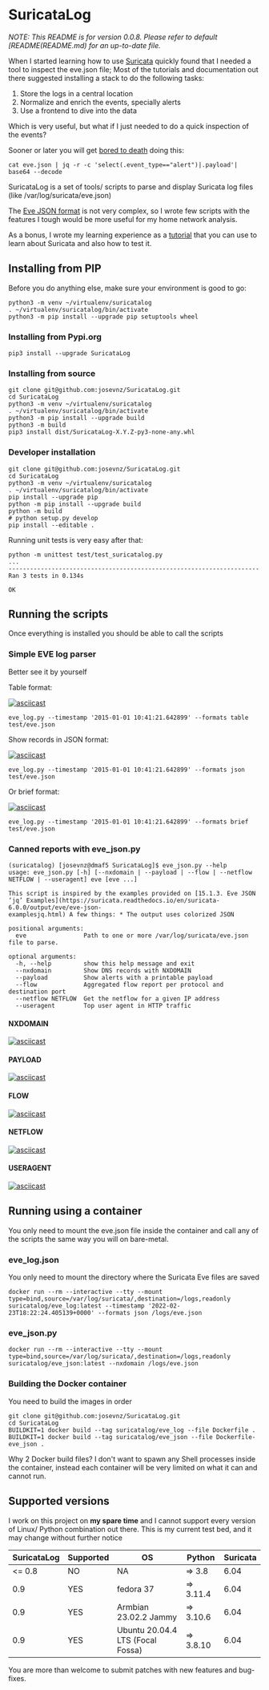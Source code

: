 # SuricataLog

*NOTE: This README is for version 0.0.8. Please refer to default [README(README.md) for an up-to-date file.*

When I started learning how to use [Suricata](https://suricata.io/) quickly found that I needed a tool to inspect the eve.json file; Most of the tutorials 
and documentation out there suggested installing a stack to do the following tasks:
1. Store the logs in a central location
2. Normalize and enrich the events, specially alerts
3. Use a frontend to dive into the data

Which is very useful, but what if I just needed to do a quick inspection of the events?

Sooner or later you will get [bored to death](https://suricata.readthedocs.io/en/suricata-6.0.0/output/eve/eve-json-examplesjq.html) doing this:

```shell
cat eve.json | jq -r -c 'select(.event_type=="alert")|.payload'| base64 --decode
```

SuricataLog is a set of tools/ scripts to parse and display Suricata log files (like /var/log/suricata/eve.json)

The [Eve JSON format](https://suricata.readthedocs.io/en/suricata-6.0.0/output/eve/eve-json-format.html) is not very complex, 
so I wrote few scripts with the features I tough would be more useful for my home network analysis.

As a bonus, I wrote my learning experience as a [tutorial](TUTORIAL.md) that you can use to learn about Suricata and also how to test it.

## Installing from PIP

Before you do anything else, make sure your environment is good to go:

```shell
python3 -m venv ~/virtualenv/suricatalog
. ~/virtualenv/suricatalog/bin/activate
python3 -m pip install --upgrade pip setuptools wheel
```

### Installing from Pypi.org

```shell
pip3 install --upgrade SuricataLog
```

### Installing from source

```shell
git clone git@github.com:josevnz/SuricataLog.git
cd SuricataLog
python3 -m venv ~/virtualenv/suricatalog
. ~/virtualenv/suricatalog/bin/activate
python3 -m pip install --upgrade build
python3 -m build
pip3 install dist/SuricataLog-X.Y.Z-py3-none-any.whl
```

### Developer installation

```shell
git clone git@github.com:josevnz/SuricataLog.git
cd SuricataLog
python3 -m venv ~/virtualenv/suricatalog
. ~/virtualenv/suricatalog/bin/activate
pip install --upgrade pip
python -m pip install --upgrade build
python -m build
# python setup.py develop
pip install --editable .
```

Running unit tests is very easy after that:
```shell
python -m unittest test/test_suricatalog.py
...
----------------------------------------------------------------------
Ran 3 tests in 0.134s

OK

```

## Running the scripts

Once everything is installed you should be able to call the scripts

### Simple EVE log parser

Better see it by yourself

Table format:

[![asciicast](https://asciinema.org/a/494371.svg)](https://asciinema.org/a/494371)

````shell
eve_log.py --timestamp '2015-01-01 10:41:21.642899' --formats table test/eve.json
````

Show records in JSON format:

[![asciicast](https://asciinema.org/a/489775.svg)](https://asciinema.org/a/489775)

````shell
eve_log.py --timestamp '2015-01-01 10:41:21.642899' --formats json test/eve.json
````

Or brief format:

[![asciicast](https://asciinema.org/a/494375.svg)](https://asciinema.org/a/494375)

````shell
eve_log.py --timestamp '2015-01-01 10:41:21.642899' --formats brief test/eve.json
````

### Canned reports with eve_json.py

```shell
(suricatalog) [josevnz@dmaf5 SuricataLog]$ eve_json.py --help
usage: eve_json.py [-h] [--nxdomain | --payload | --flow | --netflow NETFLOW | --useragent] eve [eve ...]

This script is inspired by the examples provided on [15.1.3. Eve JSON ‘jq’ Examples](https://suricata.readthedocs.io/en/suricata-6.0.0/output/eve/eve-json-
examplesjq.html) A few things: * The output uses colorized JSON

positional arguments:
  eve                Path to one or more /var/log/suricata/eve.json file to parse.

optional arguments:
  -h, --help         show this help message and exit
  --nxdomain         Show DNS records with NXDOMAIN
  --payload          Show alerts with a printable payload
  --flow             Aggregated flow report per protocol and destination port
  --netflow NETFLOW  Get the netflow for a given IP address
  --useragent        Top user agent in HTTP traffic
```

#### NXDOMAIN

[![asciicast](https://asciinema.org/a/491442.svg)](https://asciinema.org/a/491442)

#### PAYLOAD

[![asciicast](https://asciinema.org/a/491432.svg)](https://asciinema.org/a/491432)

#### FLOW

[![asciicast](https://asciinema.org/a/491433.svg)](https://asciinema.org/a/491433)

#### NETFLOW

[![asciicast](https://asciinema.org/a/491435.svg)](https://asciinema.org/a/491435)

#### USERAGENT

[![asciicast](https://asciinema.org/a/491436.svg)](https://asciinema.org/a/491436)

## Running using a container

You only need to mount the eve.json file inside the container and call any of the scripts 
the same way you will on bare-metal.

### eve_log.json

You only need to mount the directory where the Suricata Eve files are saved

```shell
docker run --rm --interactive --tty --mount type=bind,source=/var/log/suricata/,destination=/logs,readonly suricatalog/eve_log:latest --timestamp '2022-02-23T18:22:24.405139+0000' --formats json /logs/eve.json
```

### eve_json.py
```shell
docker run --rm --interactive --tty --mount type=bind,source=/var/log/suricata/,destination=/logs,readonly suricatalog/eve_json:latest --nxdomain /logs/eve.json
```

### Building the Docker container

You need to build the images in order

```shell
git clone git@github.com:josevnz/SuricataLog.git
cd SuricataLog
BUILDKIT=1 docker build --tag suricatalog/eve_log --file Dockerfile .
BUILDKIT=1 docker build --tag suricatalog/eve_json --file Dockerfile-eve_json .
```

Why 2 Docker build files? I don't want to spawn any Shell processes inside the container, instead each container will be
very limited on what it can and cannot run.

## Supported versions

I work on this project on **my spare time** and I cannot support every version of Linux/ Python combination out there.
This is my current test bed, and it may change without further notice

| SuricataLog | Supported | OS                               | Python    | Suricata |
|-------------|-----------|----------------------------------|-----------|----------|
| <= 0.8      | NO        | NA                               | => 3.8    | 6.04     |
| 0.9         | YES       | fedora 37                        | => 3.11.4 | 6.04     |
| 0.9         | YES       | Armbian 23.02.2 Jammy            | => 3.10.6 | 6.04     |
| 0.9         | YES       | Ubuntu 20.04.4 LTS (Focal Fossa) | => 3.8.10 | 6.04     |

You are more than welcome to submit patches with new features and bug-fixes.


